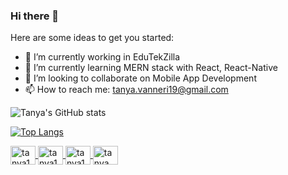 ### Hi there 👋


Here are some ideas to get you started:

- 🔭 I’m currently working in EduTekZilla
- 🌱 I’m currently learning MERN stack with React, React-Native
- 👯 I’m looking to collaborate on Mobile App Development
- 📫 How to reach me: tanya.vanneri19@gmail.com

   
![Tanya's GitHub stats](https://github-readme-stats.vercel.app/api?username=tanya1019&theme=radical&show_icons=true)



[![Top Langs](https://github-readme-stats.vercel.app/api/top-langs/?username=tanya1019&layout=compact&theme=radical)](https://github.com/tanya1019/github-readme-stats)



<a href="https://twitter.com/_raprocks_" target="blank">
    <img align="center" src="svgs/twitter.svg" alt="tanya1019" height="30" width="40" />
</a>

<a href="https://linkedin.com/in/raprocks" target="blank">
    <img align="center" src="svgs/linkedin.svg" alt="tanya1019" height="30" width="40" />
</a>


<a href="https://fb.com/raprocks9421" target="blank">
    <img align="center" src="svgs/facebook.svg" alt="tanya1019" height="30" width="40" />
</a>

<a href="https://instagram.com/__rap_rocks__" target="blank">
    <img align="center" src="svgs/instagram.svg" alt="tanya__1019" height="30" width="40" />
</a>


